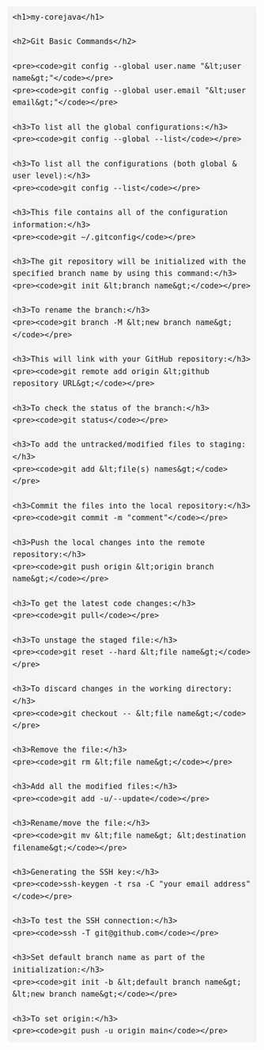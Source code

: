 <!DOCTYPE html>
<html lang="en">
<head>
    <meta charset="UTF-8">
    <meta name="viewport" content="width=device-width, initial-scale=1.0">
    <title>Git Basic Commands</title>
    <style>
        body {
            font-family: Arial, sans-serif;
            line-height: 1.6;
        }
        h1, h2 {
            color: #333;
        }
        code {
            background-color: #f4f4f4;
            padding: 2px 4px;
            border-radius: 4px;
            font-size: 1.1em;
        }
        pre {
            background-color: #f4f4f4;
            padding: 10px;
            border-radius: 4px;
            overflow-x: auto;
        }
    </style>
</head>
<body>

    <h1>my-corejava</h1>

    <h2>Git Basic Commands</h2>

    <pre><code>git config --global user.name "&lt;user name&gt;"</code></pre>
    <pre><code>git config --global user.email "&lt;user email&gt;"</code></pre>

    <h3>To list all the global configurations:</h3>
    <pre><code>git config --global --list</code></pre>

    <h3>To list all the configurations (both global & user level):</h3>
    <pre><code>git config --list</code></pre>

    <h3>This file contains all of the configuration information:</h3>
    <pre><code>git ~/.gitconfig</code></pre>

    <h3>The git repository will be initialized with the specified branch name by using this command:</h3>
    <pre><code>git init &lt;branch name&gt;</code></pre>

    <h3>To rename the branch:</h3>
    <pre><code>git branch -M &lt;new branch name&gt;</code></pre>

    <h3>This will link with your GitHub repository:</h3>
    <pre><code>git remote add origin &lt;github repository URL&gt;</code></pre>

    <h3>To check the status of the branch:</h3>
    <pre><code>git status</code></pre>

    <h3>To add the untracked/modified files to staging:</h3>
    <pre><code>git add &lt;file(s) names&gt;</code></pre>

    <h3>Commit the files into the local repository:</h3>
    <pre><code>git commit -m "comment"</code></pre>

    <h3>Push the local changes into the remote repository:</h3>
    <pre><code>git push origin &lt;origin branch name&gt;</code></pre>

    <h3>To get the latest code changes:</h3>
    <pre><code>git pull</code></pre>

    <h3>To unstage the staged file:</h3>
    <pre><code>git reset --hard &lt;file name&gt;</code></pre>

    <h3>To discard changes in the working directory:</h3>
    <pre><code>git checkout -- &lt;file name&gt;</code></pre>

    <h3>Remove the file:</h3>
    <pre><code>git rm &lt;file name&gt;</code></pre>

    <h3>Add all the modified files:</h3>
    <pre><code>git add -u/--update</code></pre>

    <h3>Rename/move the file:</h3>
    <pre><code>git mv &lt;file name&gt; &lt;destination filename&gt;</code></pre>

    <h3>Generating the SSH key:</h3>
    <pre><code>ssh-keygen -t rsa -C "your email address"</code></pre>

    <h3>To test the SSH connection:</h3>
    <pre><code>ssh -T git@github.com</code></pre>

    <h3>Set default branch name as part of the initialization:</h3>
    <pre><code>git init -b &lt;default branch name&gt; &lt;new branch name&gt;</code></pre>

    <h3>To set origin:</h3>
    <pre><code>git push -u origin main</code></pre>

</body>
</html>
